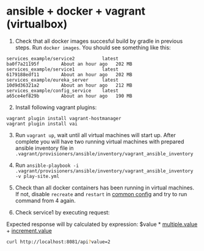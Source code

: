 # ansible + docker + vagrant (virtualbox)

1. Check that all docker images succesful build by gradle in previous steps. Run `docker images`. You should see something like this:

```
services_example/service2          latest                          ba0f7a21195f        About an hour ago   202 MB
services_example/service1          latest                          6179188edf11        About an hour ago   202 MB
services_example/eureka_server     latest                          10d9d36321a2        About an hour ago   212 MB
services_example/config_service    latest                          a65ce4ef829b        About an hour ago   190 MB
```

2. Install following vagrant plugins:
```
vagrant plugin install vagrant-hostmanager
vagrant plugin install vai
```

3. Run `vagrant up`, wait until all virtual machines will start up. After complete you will have two running virtual machines with prepared ansible inventory file in `.vagrant/provisioners/ansible/inventory/vagrant_ansible_inventory`

4. Run `ansible-playbook -i .vagrant/provisioners/ansible/inventory/vagrant_ansible_inventory  -v play-site.yml`

5. Check than all docker containers has been running in virtual machines. If not, disable `recreate` and `restart` in [common config](/vagrant/roles/common/vars/main.yml) and try to run command from 4 again.

6. Check service1 by executing request:

Expected response will by calculated by expression: $value * [multiple.value](/multiply-production.properties) + [increment.value](/public-production.properties)
```bash
curl http://localhost:8081/api?value=2 
